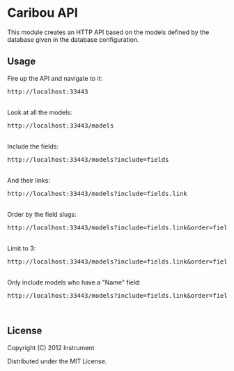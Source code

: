 # Caribou API

This module creates an HTTP API based on the models defined by the database
given in the database configuration.  

## Usage

Fire up the API and navigate to it: <pre>http://localhost:33443</pre><br />
Look at all the models: <pre>http://localhost:33443/models</pre><br />
Include the fields: <pre>http://localhost:33443/models?include=fields</pre><br />
And their links: <pre>http://localhost:33443/models?include=fields.link</pre><br />
Order by the field slugs: <pre>http://localhost:33443/models?include=fields.link&order=fields.slug%20desc</pre><br />
Limit to 3:  <pre>http://localhost:33443/models?include=fields.link&order=fields.slug%20desc&limit=3</pre><br />
Only include models who have a "Name" field:  <pre>http://localhost:33443/models?include=fields.link&order=fields.slug%20desc&limit=3&where=fields.name:Name</pre><br />

## License

Copyright (C) 2012 Instrument

Distributed under the MIT License.
